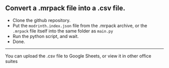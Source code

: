 Convert a .mrpack file into a .csv file.
----------------------------------------
- Clone the github repository.  
- Put the `modrinth.index.json` file from the .mrpack archive, or the `.mrpack` file itself into the same folder as `main.py`  
- Run the python script, and wait.  
- Done.  
----------------------------------------
You can upload the .csv file to Google Sheets, or view it in other office suites
